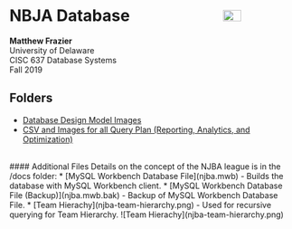 # NBJA Database <img src="https://flcfit.com/wp-content/uploads/2018/04/Mens-league-logo.png" align="right" width="25%" height="25%"></img>
**Matthew Frazier**<br>
University of Delaware<br>
CISC 637 Database Systems<br>
Fall 2019

## Folders
* [Database Design Model Images](/models)
* [CSV and Images for all Query Plan (Reporting, Analytics, and Optimization)](/Reporting-and-Analytics)
<br>
#### Additional Files
Details on the concept of the NJBA league is in the /docs folder:
* [MySQL Workbench Database File](njba.mwb)
  - Builds the database with MySQL Workbench client.
* [MySQL Workbench Database File (Backup)](njba.mwb.bak)
  - Backup of MySQL Workbench Database File.
* [Team Hierachy](njba-team-hierarchy.png)
  - Used for recursive querying for Team Hierarchy.
 ![Team Hierachy](njba-team-hierarchy.png)
